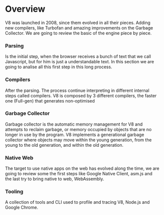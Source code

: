# Overview

V8 was launched in 2008, since them evolved in all their pieces. Adding new compilers, like Turbofan and amazing improvements on the Garbage Collector. We are going to review the basic of the engine piece by piece. 

### Parsing
Is the initial step, when the browser receives a bunch of text that we call Javascript, but for him is just a understandable text. In this section we are going to analise all this first step in this long process.

### Compilers

After the parsing. The process continue interpreting in different internal steps called compilers. V8 is composed by 3 different compilers, the faster one (Full-gen) that generates non-optimised

### Garbage Collector

Garbage collector is the automatic memory management for V8 and attempts to reclaim garbage, or memory occupied by objects that are no longer in use by the program. V8 implements a generational garbage collector where objects may move within the young generation, from the young to the old generation, and within the old generation.

### Native Web

The target to use native apps on the web has evolved along the time, we are going to review some the first steps like Google Native Client, asm.js and the last try to bring native to web, WebAssembly.

### Tooling

A collection of tools and CLI used to profile and tracing V8, Node.js and Google Chrome.

